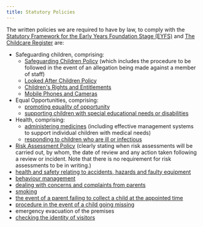 ```yaml
---
title: Statutory Policies
---
```

The written policies we are required to have by law, to comply with the 
[Statutory Framework for the Early Years Foundation Stage (EYFS)](http://www.education.gov.uk/aboutdfe/statutory/g00213120/eyfs-statutory-framework) 
and [The Childcare Register](http://www.legislation.gov.uk/uksi/2008/975/contents/made) are:

* Safeguarding children, comprising:
    * [Safeguarding Children Policy](/policies/safeguarding_children.html) (which includes the procedure to be followed in the event of an allegation being made against a member of staff)
    * [Looked After Children Policy](/policies/looked_after_children.html)
    * [Children's Rights and Entitlements](/policies/child_rights_and_entitlements.html)
    * [Mobile Phones and Cameras](/policies/mobile_phones_and_cameras.html)
* Equal Opportunities, comprising:
    * [promoting equality of opportunity](/policies/equal_opportunities.html) 
    * [supporting children with special educational needs or disabilities](/policies/special_educational_needs.html)
* Health, comprising:
    * [administering medicines](/policies/administering_medicines.html) (including effective management systems to
support individual children with medical needs)
    * [responding to children who are ill or infectious](/policies/sick_or_infectious_children.html)
* [Risk Assessment Policy](/policies/risk_assessment.html) (clearly stating when risk assessments will be
carried out, by whom, the date of review and any action taken following a 
review or incident. Note that there is no requirement for risk assessments to be in writing.)
* [health and safety relating to accidents, hazards and faulty equipment](/policies/health_and_safety.html)
* [behaviour management](/policies/managing_behaviours.html)
* [dealing with concerns and complaints from parents](/policies/complaints.html)
* [smoking](/policies/smoking.html)
* [the event of a parent failing to collect a child at the appointed time](/policies/uncollected_child.html)
* [procedure in the event of a child going missing](/policies/missing_child.html)
* emergency evacuation of the premises
* [checking the identity of visitors](/policies/visitors.html)


